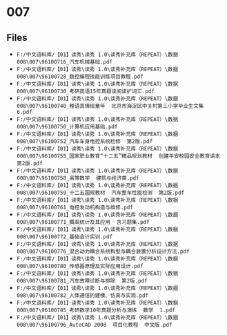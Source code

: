 # 007

## Files

- `F:/中文语料库/【01】读秀\读秀 1.0\读秀补充库（REPEAT）\数据008\007\96100716_汽车机械基础.pdf`
- `F:/中文语料库/【01】读秀\读秀 1.0\读秀补充库（REPEAT）\数据008\007\96100728_数控编程技能训练项目教程.pdf`
- `F:/中文语料库/【01】读秀\读秀 1.0\读秀补充库（REPEAT）\数据008\007\96100730_考研英语15年真题读阅读扩词汇.pdf`
- `F:/中文语料库/【01】读秀\读秀 1.0\读秀补充库（REPEAT）\数据008\007\96100740_稚语真情绘童年  北京市海淀区中关村第三小学毕业生文集  6.pdf`
- `F:/中文语料库/【01】读秀\读秀 1.0\读秀补充库（REPEAT）\数据008\007\96100750_计算机应用基础.pdf`
- `F:/中文语料库/【01】读秀\读秀 1.0\读秀补充库（REPEAT）\数据008\007\96100752_汽车车身电控系统检修  第2版.pdf`
- `F:/中文语料库/【01】读秀\读秀 1.0\读秀补充库（REPEAT）\数据008\007\96100755_国家职业教育“十二五”精品规划教材  创建平安校园安全教育读本  第2版.pdf`
- `F:/中文语料库/【01】读秀\读秀 1.0\读秀补充库（REPEAT）\数据008\007\96100758_高等数学  建筑与经济类.pdf`
- `F:/中文语料库/【01】读秀\读秀 1.0\读秀补充库（REPEAT）\数据008\007\96100759_十二五国规教材  汽车整车性能检测  第2版.pdf`
- `F:/中文语料库/【01】读秀\读秀 1.0\读秀补充库（REPEAT）\数据008\007\96100761_电控发动机构造与维修.pdf`
- `F:/中文语料库/【01】读秀\读秀 1.0\读秀补充库（REPEAT）\数据008\007\96100771_概率统计及其应用  含习题集.pdf`
- `F:/中文语料库/【01】读秀\读秀 1.0\读秀补充库（REPEAT）\数据008\007\96100772_基础会计实训.pdf`
- `F:/中文语料库/【01】读秀\读秀 1.0\读秀补充库（REPEAT）\数据008\007\96100776_混合动力耦合系统构型与耦合装置分析设计方法.pdf`
- `F:/中文语料库/【01】读秀\读秀 1.0\读秀补充库（REPEAT）\数据008\007\96100780_传感器原理及实际应用设计.pdf`
- `F:/中文语料库/【01】读秀\读秀 1.0\读秀补充库（REPEAT）\数据008\007\96100781_汽车故障诊断与排除  第2版.pdf`
- `F:/中文语料库/【01】读秀\读秀 1.0\读秀补充库（REPEAT）\数据008\007\96100782_人体通信的建模、仿真与实现.pdf`
- `F:/中文语料库/【01】读秀\读秀 1.0\读秀补充库（REPEAT）\数据008\007\96100785_考研数学10年真题分析与演练  数学  1.pdf`
- `F:/中文语料库/【01】读秀\读秀 1.0\读秀补充库（REPEAT）\数据008\007\96100796_AutoCAD 2008  项目化教程  中文版.pdf`
